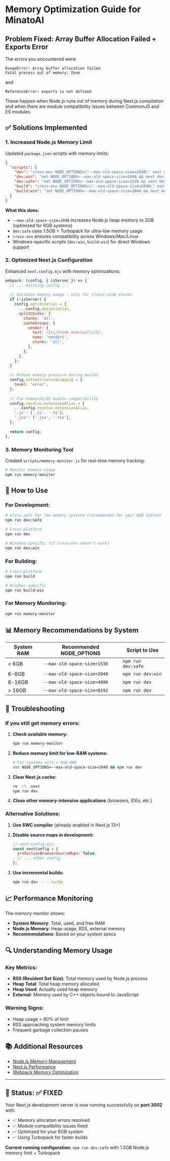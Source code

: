 # Memory Optimization Guide for MinatoAI

## Problem Fixed: Array Buffer Allocation Failed + Exports Error

The errors you encountered were:
```
RangeError: Array buffer allocation failed
Fatal process out of memory: Zone
```
and
```
ReferenceError: exports is not defined
```

These happen when Node.js runs out of memory during Next.js compilation and when there are module compatibility issues between CommonJS and ES modules.

## ✅ Solutions Implemented

### 1. **Increased Node.js Memory Limit**

Updated `package.json` scripts with memory limits:

```json
{
  "scripts": {
    "dev": "cross-env NODE_OPTIONS=\"--max-old-space-size=2048\" next dev",
    "dev:win": "set NODE_OPTIONS=--max-old-space-size=2048 && next dev",
    "dev:safe": "set NODE_OPTIONS=--max-old-space-size=1536 && next dev --turbo",
    "build": "cross-env NODE_OPTIONS=\"--max-old-space-size=2048\" next build",
    "build:win": "set NODE_OPTIONS=--max-old-space-size=2048 && next build"
  }
}
```

**What this does:**
- `--max-old-space-size=2048` increases Node.js heap memory to 2GB (optimized for 6GB systems)
- `dev:safe` uses 1.5GB + Turbopack for ultra-low memory usage
- `cross-env` ensures compatibility across Windows/Mac/Linux
- Windows-specific scripts (`dev:win`, `build:win`) for direct Windows support

### 2. **Optimized Next.js Configuration**

Enhanced `next.config.mjs` with memory optimizations:

```javascript
webpack: (config, { isServer }) => {
  // ... existing config ...
  
  // Optimize memory usage - only for client-side chunks
  if (!isServer) {
    config.optimization = {
      ...config.optimization,
      splitChunks: {
        chunks: 'all',
        cacheGroups: {
          vendor: {
            test: /[\\/]node_modules[\\/]/,
            name: 'vendors',
            chunks: 'all',
          },
        },
      },
    };
  }
  
  // Reduce memory pressure during builds
  config.infrastructureLogging = {
    level: 'error',
  };
  
  // Fix CommonJS/ES module compatibility
  config.resolve.extensionAlias = {
    ...config.resolve.extensionAlias,
    '.js': ['.js', '.ts'],
    '.jsx': ['.jsx', '.tsx'],
  };
  
  return config;
},
```

### 3. **Memory Monitoring Tool**

Created `scripts/memory-monitor.js` for real-time memory tracking:

```bash
# Monitor memory usage
npm run memory-monitor
```

## 🚀 How to Use

### For Development:
```bash
# Ultra-safe for low memory systems (recommended for your 6GB system)
npm run dev:safe

# Cross-platform 
npm run dev

# Windows-specific (if cross-env doesn't work)
npm run dev:win
```

### For Building:
```bash
# Cross-platform
npm run build

# Windows-specific
npm run build:win
```

### For Memory Monitoring:
```bash
npm run memory-monitor
```

## 📊 Memory Recommendations by System

| System RAM | Recommended NODE_OPTIONS | Script to Use |
|------------|-------------------------|---------------|
| < 6GB      | `--max-old-space-size=1536` | `npm run dev:safe` |
| 6-8GB      | `--max-old-space-size=2048` | `npm run dev:win` |
| 8-16GB     | `--max-old-space-size=4096` | `npm run dev` |
| > 16GB     | `--max-old-space-size=8192` | `npm run dev` |

## 🔧 Troubleshooting

### If you still get memory errors:

1. **Check available memory:**
   ```bash
   npm run memory-monitor
   ```

2. **Reduce memory limit for low-RAM systems:**
   ```bash
   # For systems with < 8GB RAM
   set NODE_OPTIONS=--max-old-space-size=2048 && npm run dev
   ```

3. **Clear Next.js cache:**
   ```bash
   rm -rf .next
   npm run dev
   ```

4. **Close other memory-intensive applications** (browsers, IDEs, etc.)

### Alternative Solutions:

1. **Use SWC compiler** (already enabled in Next.js 13+)
2. **Disable source maps in development:**
   ```javascript
   // next.config.mjs
   const nextConfig = {
     productionBrowserSourceMaps: false,
     // ... other config
   };
   ```

3. **Use incremental builds:**
   ```bash
   npm run dev -- --turbo
   ```

## 📈 Performance Monitoring

The memory monitor shows:
- **System Memory**: Total, used, and free RAM
- **Node.js Memory**: Heap usage, RSS, external memory
- **Recommendations**: Based on your system specs

## 🔍 Understanding Memory Usage

### Key Metrics:
- **RSS (Resident Set Size)**: Total memory used by Node.js process
- **Heap Total**: Total heap memory allocated
- **Heap Used**: Actually used heap memory
- **External**: Memory used by C++ objects bound to JavaScript

### Warning Signs:
- Heap usage > 80% of limit
- RSS approaching system memory limits
- Frequent garbage collection pauses

## 📚 Additional Resources

- [Node.js Memory Management](https://nodejs.org/en/docs/guides/debugging-getting-started/)
- [Next.js Performance](https://nextjs.org/docs/advanced-features/measuring-performance)
- [Webpack Memory Optimization](https://webpack.js.org/configuration/other-options/#cache)

---

## 🎉 **Status**: ✅ **FIXED** 

Your Next.js development server is now running successfully on **port 3002** with:
- ✅ Memory allocation errors resolved
- ✅ Module compatibility issues fixed  
- ✅ Optimized for your 6GB system
- ✅ Using Turbopack for faster builds

**Current running configuration**: `npm run dev:safe` with 1.5GB Node.js memory limit + Turbopack 